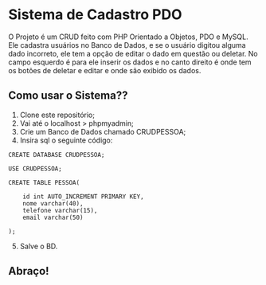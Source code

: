 # Sistema de Cadastro PDO

O Projeto é um CRUD feito com PHP Orientado a Objetos, PDO e MySQL. Ele cadastra usuários no Banco de Dados, e se o usuário digitou alguma dado incorreto, ele tem a opção de editar o dado em questão ou deletar. No campo esquerdo é para ele inserir os dados e no canto direito é onde tem os botões de deletar e editar e onde são exibido os dados.

## Como usar o Sistema??

1. Clone este repositório;
2. Vai até o localhost > phpmyadmin;
3. Crie um Banco de Dados chamado CRUDPESSOA;
4. Insira sql o seguinte código: 

~~~~
CREATE DATABASE CRUDPESSOA;

USE CRUDPESSOA;

CREATE TABLE PESSOA(

    id int AUTO_INCREMENT PRIMARY KEY,
    nome varchar(40),
    telefone varchar(15),
    email varchar(50)

);
~~~~

5. Salve o BD.

## Abraço!

